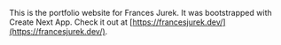 This is the portfolio website for Frances Jurek. It was bootstrapped with Create Next App. Check it out at [https://francesjurek.dev/](https://francesjurek.dev/).
